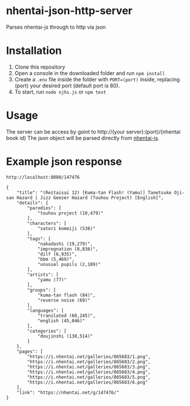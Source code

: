 # nhentai-json-http-server
Parses nhentai-js through to http via json

Installation
=====
1) Clone this repository
2) Open a console in the downloaded folder and run ```npm install```
3) Create a ```.env``` file inside the folder with ```PORT=(port)``` inside, replacing (port) your desired port (default port is 80).
4) To start, run ```node njhs.js``` or ```npm test```

Usage
=====
The server can be access by goint to
http://(your server):(port)/(nhentai book id)
The json object will be parsed directly from [nhentai-js](https://www.npmjs.com/package/nhentai-js).

Example json response
=====
`http://localhost:8080/147476`
```
{
    "title": "(Reitaisai 12) [Kuma-tan Flash! (Yamu)] Tanetsuke Oji-san Hazard | Jizz Geezer Hazard (Touhou Project) [English]",
    "details": {
        "parodies": [
            "touhou project (10,479)"
        ],
        "characters": [
            "satori komeiji (536)"
        ],
        "tags": [
            "nakadashi (19,279)",
            "impregnation (8,836)",
            "dilf (6,935)",
            "bbm (5,469)",
            "unusual pupils (2,189)"
        ],
        "artists": [
            "yamu (77)"
        ],
        "groups": [
            "kuma-tan flash (84)",
            "reverse noise (69)"
        ],
        "languages": [
            "translated (60,245)",
            "english (45,046)"
        ],
        "categories": [
            "doujinshi (138,514)"
        ]
    },
    "pages": [
        "https://i.nhentai.net/galleries/865683/1.png",
        "https://i.nhentai.net/galleries/865683/2.png",
        "https://i.nhentai.net/galleries/865683/3.png",
        "https://i.nhentai.net/galleries/865683/4.png",
        "https://i.nhentai.net/galleries/865683/5.png",
        "https://i.nhentai.net/galleries/865683/6.png"
    ],
    "link": "https://nhentai.net/g/147476/"
}
```